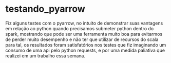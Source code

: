 # testando_pyarrow

Fiz alguns testes com o pyarrow, no intuito de demonstrar suas vantagens em relação ao python quando precisamos submeter python dentro do spark, mostrando que pode ser uma ferramenta muito boa para evitarmos de perder muito desempenho e não ter que utilizar de recursos do scala para tal, os resultados foram satisfatórios nos testes que fiz imaginando um consumo de uma api pelo python requests, e por uma medida paliativa que realizei em um trabalho essa semana.
